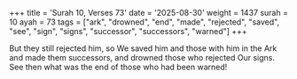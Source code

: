 +++
title = 'Surah 10, Verses 73'
date = '2025-08-30'
weight = 1437
surah = 10
ayah = 73
tags = ["ark", "drowned", "end", "made", "rejected", "saved", "see", "sign", "signs", "successor", "successors", "warned"]
+++

But they still rejected him, so We saved him and those with him in the Ark and made them successors, and drowned those who rejected Our signs. See then what was the end of those who had been warned!